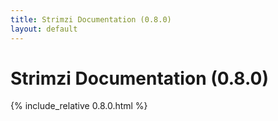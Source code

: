 ```yaml
---
title: Strimzi Documentation (0.8.0)
layout: default
---
```


<h1>Strimzi Documentation (0.8.0)</h1>

{% include_relative 0.8.0.html %}
